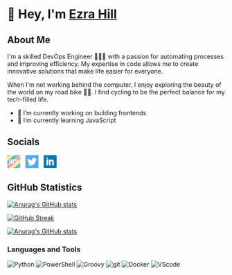 # 👋 Hey, I'm [Ezra Hill](https://ezrahill.github.io)

## About Me
I'm a skilled DevOps Engineer 👨🏾‍💻 with a passion for automating processes and improving efficiency.  My expertise in code allows me to create innovative solutions that make life easier for everyone.

When I'm not working behind the computer, I enjoy exploring the beauty of the world on my road bike 🚴🏾.  I find cycling to be the perfect balance for my tech-filled life.

- 🔭 I’m currently working on building frontends
- 🌱 I’m currently learning JavaScript

## Socials
<p align='left'>
  <a href="https://dev.to/ezrahill"><img height="30" src="https://raw.githubusercontent.com/gmelodie/gmelodie/master/icons/dev.png"></a>&nbsp;&nbsp;
  <a href="https://twitter.com/ezrahill"><img height="30" src="https://raw.githubusercontent.com/gmelodie/gmelodie/master/icons/twitter.png"></a>&nbsp;&nbsp;
  <a href="https://www.linkedin.com/in/ezrahill/"><img height="30" src="https://raw.githubusercontent.com/gmelodie/gmelodie/master/icons/linkedin.png"></a>
</p>

## GitHub Statistics
<!-- Top Language Dashboard -->
[![Anurag's GitHub stats](https://github-readme-stats.vercel.app/api/top-langs/?username=ezrahill&theme=dark&line_height=27)](https://github.com/anuraghazra/github-readme-stats)

<!-- Streak Dashboard -->
[![GitHub Streak](https://streak-stats.demolab.com?user=ezrahill&theme=dark&date_format=dS%20F%20Y)](https://git.io/streak-stats)

<!-- Stats Dashboard -->
[![Anurag's GitHub stats](https://github-readme-stats.vercel.app/api?username=ezrahill&show_icons=true&theme=dark&line_height=27)](https://github.com/anuraghazra/github-readme-stats)

<h3>Languages and Tools</h3>
<p>
  <img alt="Python" src="https://img.shields.io/badge/-Python-blue?style=flat-square&logo=python&logoColor=white" />
  <img alt="PowerShell" src="https://img.shields.io/badge/-Powershell-blue?style=flat-square&logo=powershell&logoColor=white" />
  <img alt="Groovy" src="https://img.shields.io/badge/-Groovy-4298B8?style=flat-square&logo=Apache Groovy&logoColor=white" />
  <img alt="git" src="https://img.shields.io/badge/-Git-F05032?style=flat-square&logo=git&logoColor=white" />
  <img alt="Docker" src="https://img.shields.io/badge/-Docker-46a2f1?style=flat-square&logo=docker&logoColor=white" />
  <img alt="VScode" src="https://img.shields.io/badge/-Vscode-007ACC?style=flat-square&logo=Visual Studio Code&logoColor=white" />
</p>

<!--
**ezrahill/ezrahill** is a ✨ _special_ ✨ repository because its `README.md` (this file) appears on your GitHub profile.

Here are some ideas to get you started:

- 🔭 I’m currently working on ...
- 🌱 I’m currently learning ...
- 👯 I’m looking to collaborate on ...
- 🤔 I’m looking for help with ...
- 💬 Ask me about ...
- 📫 How to reach me: ...
- 😄 Pronouns: ...
- ⚡ Fun fact: ...





-->
